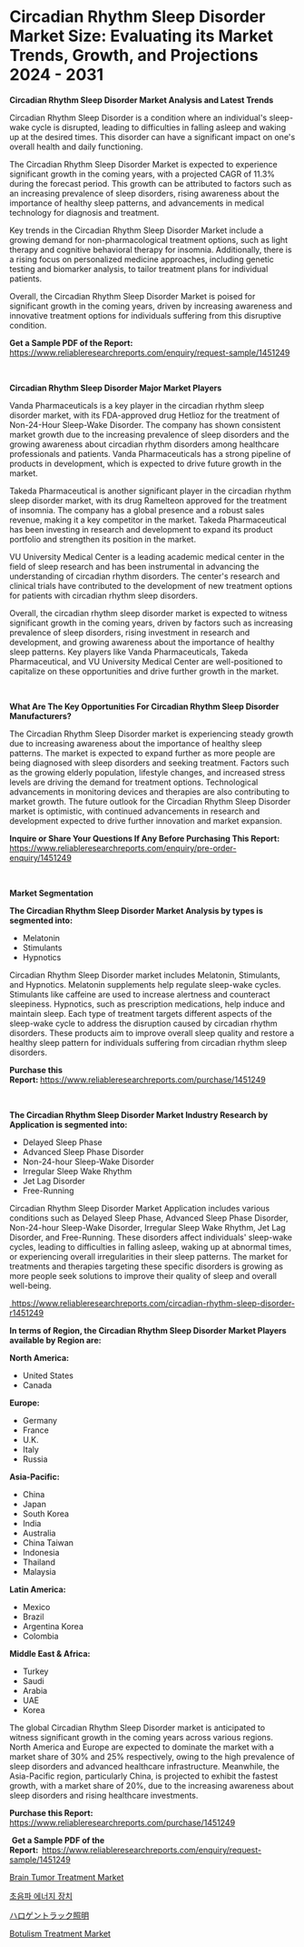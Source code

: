 <p><h1>Circadian Rhythm Sleep Disorder Market Size: Evaluating its Market Trends, Growth, and Projections 2024 - 2031</h1></p><p><strong>Circadian Rhythm Sleep Disorder Market Analysis and Latest Trends</strong></p>
<p><p>Circadian Rhythm Sleep Disorder is a condition where an individual's sleep-wake cycle is disrupted, leading to difficulties in falling asleep and waking up at the desired times. This disorder can have a significant impact on one's overall health and daily functioning.</p><p>The Circadian Rhythm Sleep Disorder Market is expected to experience significant growth in the coming years, with a projected CAGR of 11.3% during the forecast period. This growth can be attributed to factors such as an increasing prevalence of sleep disorders, rising awareness about the importance of healthy sleep patterns, and advancements in medical technology for diagnosis and treatment.</p><p>Key trends in the Circadian Rhythm Sleep Disorder Market include a growing demand for non-pharmacological treatment options, such as light therapy and cognitive behavioral therapy for insomnia. Additionally, there is a rising focus on personalized medicine approaches, including genetic testing and biomarker analysis, to tailor treatment plans for individual patients.</p><p>Overall, the Circadian Rhythm Sleep Disorder Market is poised for significant growth in the coming years, driven by increasing awareness and innovative treatment options for individuals suffering from this disruptive condition.</p></p>
<p><strong>Get a Sample PDF of the Report:&nbsp;</strong> <a href="https://www.reliableresearchreports.com/enquiry/request-sample/1451249">https://www.reliableresearchreports.com/enquiry/request-sample/1451249</a></p>
<p>&nbsp;</p>
<p><strong>Circadian Rhythm Sleep Disorder Major Market Players</strong></p>
<p><p>Vanda Pharmaceuticals is a key player in the circadian rhythm sleep disorder market, with its FDA-approved drug Hetlioz for the treatment of Non-24-Hour Sleep-Wake Disorder. The company has shown consistent market growth due to the increasing prevalence of sleep disorders and the growing awareness about circadian rhythm disorders among healthcare professionals and patients. Vanda Pharmaceuticals has a strong pipeline of products in development, which is expected to drive future growth in the market.</p><p>Takeda Pharmaceutical is another significant player in the circadian rhythm sleep disorder market, with its drug Ramelteon approved for the treatment of insomnia. The company has a global presence and a robust sales revenue, making it a key competitor in the market. Takeda Pharmaceutical has been investing in research and development to expand its product portfolio and strengthen its position in the market.</p><p>VU University Medical Center is a leading academic medical center in the field of sleep research and has been instrumental in advancing the understanding of circadian rhythm disorders. The center's research and clinical trials have contributed to the development of new treatment options for patients with circadian rhythm sleep disorders.</p><p>Overall, the circadian rhythm sleep disorder market is expected to witness significant growth in the coming years, driven by factors such as increasing prevalence of sleep disorders, rising investment in research and development, and growing awareness about the importance of healthy sleep patterns. Key players like Vanda Pharmaceuticals, Takeda Pharmaceutical, and VU University Medical Center are well-positioned to capitalize on these opportunities and drive further growth in the market.</p></p>
<p>&nbsp;</p>
<p><strong>What Are The Key Opportunities For Circadian Rhythm Sleep Disorder Manufacturers?</strong></p>
<p><p>The Circadian Rhythm Sleep Disorder market is experiencing steady growth due to increasing awareness about the importance of healthy sleep patterns. The market is expected to expand further as more people are being diagnosed with sleep disorders and seeking treatment. Factors such as the growing elderly population, lifestyle changes, and increased stress levels are driving the demand for treatment options. Technological advancements in monitoring devices and therapies are also contributing to market growth. The future outlook for the Circadian Rhythm Sleep Disorder market is optimistic, with continued advancements in research and development expected to drive further innovation and market expansion.</p></p>
<p><strong>Inquire or Share Your Questions If Any Before Purchasing This Report:</strong> <a href="https://www.reliableresearchreports.com/enquiry/pre-order-enquiry/1451249">https://www.reliableresearchreports.com/enquiry/pre-order-enquiry/1451249</a></p>
<p>&nbsp;</p>
<p><strong>Market Segmentation</strong></p>
<p><strong>The Circadian Rhythm Sleep Disorder Market Analysis by types is segmented into:</strong></p>
<p><ul><li>Melatonin</li><li>Stimulants</li><li>Hypnotics</li></ul></p>
<p><p>Circadian Rhythm Sleep Disorder market includes Melatonin, Stimulants, and Hypnotics. Melatonin supplements help regulate sleep-wake cycles. Stimulants like caffeine are used to increase alertness and counteract sleepiness. Hypnotics, such as prescription medications, help induce and maintain sleep. Each type of treatment targets different aspects of the sleep-wake cycle to address the disruption caused by circadian rhythm disorders. These products aim to improve overall sleep quality and restore a healthy sleep pattern for individuals suffering from circadian rhythm sleep disorders.</p></p>
<p><strong>Purchase this Report:&nbsp;</strong><a href="https://www.reliableresearchreports.com/purchase/1451249">https://www.reliableresearchreports.com/purchase/1451249</a></p>
<p>&nbsp;</p>
<p><strong>The Circadian Rhythm Sleep Disorder Market Industry Research by Application is segmented into:</strong></p>
<p><ul><li>Delayed Sleep Phase</li><li>Advanced Sleep Phase Disorder</li><li>Non-24-hour Sleep-Wake Disorder</li><li>Irregular Sleep Wake Rhythm</li><li>Jet Lag Disorder</li><li>Free-Running</li></ul></p>
<p><p>Circadian Rhythm Sleep Disorder Market Application includes various conditions such as Delayed Sleep Phase, Advanced Sleep Phase Disorder, Non-24-hour Sleep-Wake Disorder, Irregular Sleep Wake Rhythm, Jet Lag Disorder, and Free-Running. These disorders affect individuals' sleep-wake cycles, leading to difficulties in falling asleep, waking up at abnormal times, or experiencing overall irregularities in their sleep patterns. The market for treatments and therapies targeting these specific disorders is growing as more people seek solutions to improve their quality of sleep and overall well-being.</p></p>
<p><a href="https://www.reliableresearchreports.com/circadian-rhythm-sleep-disorder-r1451249">&nbsp;https://www.reliableresearchreports.com/circadian-rhythm-sleep-disorder-r1451249</a></p>
<p><strong>In terms of Region, the Circadian Rhythm Sleep Disorder Market Players available by Region are:</strong></p>
<p>
    <p> <strong> North America: </strong>
        <ul>
            <li>United States</li>
            <li>Canada</li>
        </ul>
        </p> 
    <p> <strong> Europe: </strong>
        <ul>
            <li>Germany</li>
            <li>France</li>
            <li>U.K.</li>
            <li>Italy</li>
            <li>Russia</li>
        </ul>
        </p> 
    <p> <strong> Asia-Pacific: </strong>
        <ul>
            <li>China</li>
            <li>Japan</li>
            <li>South Korea</li>
            <li>India</li>
            <li>Australia</li>
            <li>China Taiwan</li>
            <li>Indonesia</li>
            <li>Thailand</li>
            <li>Malaysia</li>
        </ul>
        </p> 
    <p> <strong> Latin America: </strong>
        <ul>
            <li>Mexico</li>
            <li>Brazil</li>
            <li>Argentina Korea</li>
            <li>Colombia</li>
        </ul>
        </p> 
    <p> <strong> Middle East & Africa: </strong>
        <ul>
            <li>Turkey</li>
            <li>Saudi</li>
            <li>Arabia</li>
            <li>UAE</li>
            <li>Korea</li>
        </ul>
    </p>
    </p>
<p><p>The global Circadian Rhythm Sleep Disorder market is anticipated to witness significant growth in the coming years across various regions. North America and Europe are expected to dominate the market with a market share of 30% and 25% respectively, owing to the high prevalence of sleep disorders and advanced healthcare infrastructure. Meanwhile, the Asia-Pacific region, particularly China, is projected to exhibit the fastest growth, with a market share of 20%, due to the increasing awareness about sleep disorders and rising healthcare investments.</p></p>
<p><strong>Purchase this Report: </strong><a href="https://www.reliableresearchreports.com/purchase/1451249">https://www.reliableresearchreports.com/purchase/1451249</a></p>
<p>&nbsp;<strong>Get a Sample PDF of the Report:&nbsp;&nbsp;</strong><a href="https://www.reliableresearchreports.com/enquiry/request-sample/1451249">https://www.reliableresearchreports.com/enquiry/request-sample/1451249</a></p>
<p><strong></strong></p>
<p><p><a href="https://github.com/DeonteStanton2023/Market-Research-Report-List-1/blob/main/brain-tumor-treatment-market.md">Brain Tumor Treatment Market</a></p><p><a href="https://github.com/fernandotryO5lson96765/Market-Research-Report-List-1/blob/main/492646242566.md">초음파 에너지 장치</a></p><p><a href="https://github.com/RudySimonis2023/Market-Research-Report-List-1/blob/main/593194846696.md">ハロゲントラック照明</a></p><p><a href="https://github.com/Glendatilghmankmgz0rbhwpy/Market-Research-Report-List-2/blob/main/botulism-treatment-market.md">Botulism Treatment Market</a></p></p>
